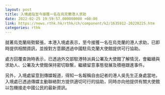 ```yaml
---
layout: post
title: 入境處指至今接獲一名在烏克蘭港人求助
date: 2022-02-25 19:59:57.000000000 +08:00
link: https://news.rthk.hk/rthk/ch/component/k2/1635912-20220225.htm
categories: rthk
---
```


就著烏克蘭局勢緊張，本港入境處表示，至今接獲一名在烏克蘭的港人求助，已即時提供相關資訊，並按對方意願透過中國駐烏克蘭大使館提供可行協助。

處方回覆查詢時表示，已透過外交部駐港特派員公署及大使館了解情況，會繼續與求助人、公署及大使館保持密切聯繫，繼續留意事態發展及積極跟進事件。

另外，入境處留意到傳媒報道，得知一名報稱自由記者的港人吳先生正身處當地，入境處已透過傳媒主動聯絡對方提供適切可行的協助，同時亦向他提供有關大使館以包機接走中國公民的最新資訊。

